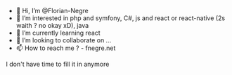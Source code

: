 - 👋 Hi, I’m @Florian-Negre
- 👀 I’m interested in php and symfony, C#, js and react or react-native (2s waith ? no okay xD), java
- 🌱 I’m currently learning react
- 💞️ I’m looking to collaborate on ...
- 📫 How to reach me ? - fnegre.net

<!---
Florian-Negre/Florian-Negre is a ✨ special ✨ repository because its `README.md` (this file) appears on your GitHub profile.
You can click the Preview link to take a look at your changes.
--->
I don't have time to fill it in anymore
